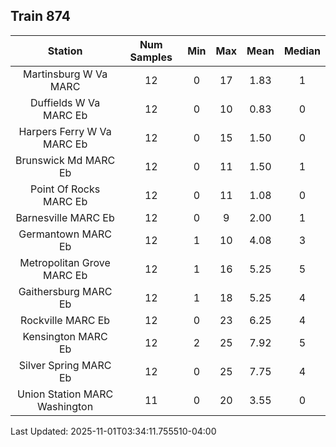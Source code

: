 ## Train 874

| Station | Num Samples | Min | Max | Mean | Median |
| :-----: | :---------: | :-: | :-: | :--: | :----: |
| Martinsburg W Va MARC | 12 | 0 | 17 | 1.83 | 1 |
| Duffields W Va MARC Eb | 12 | 0 | 10 | 0.83 | 0 |
| Harpers Ferry W Va MARC Eb | 12 | 0 | 15 | 1.50 | 0 |
| Brunswick Md MARC Eb | 12 | 0 | 11 | 1.50 | 1 |
| Point Of Rocks MARC Eb | 12 | 0 | 11 | 1.08 | 0 |
| Barnesville MARC Eb | 12 | 0 | 9 | 2.00 | 1 |
| Germantown MARC Eb | 12 | 1 | 10 | 4.08 | 3 |
| Metropolitan Grove MARC Eb | 12 | 1 | 16 | 5.25 | 5 |
| Gaithersburg MARC Eb | 12 | 1 | 18 | 5.25 | 4 |
| Rockville MARC Eb | 12 | 0 | 23 | 6.25 | 4 |
| Kensington MARC Eb | 12 | 2 | 25 | 7.92 | 5 |
| Silver Spring MARC Eb | 12 | 0 | 25 | 7.75 | 4 |
| Union Station MARC Washington | 11 | 0 | 20 | 3.55 | 0 |


Last Updated: 2025-11-01T03:34:11.755510-04:00